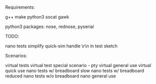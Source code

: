 Requirements:

g++
make
python3
socat
gawk

python3 packages: nose, rednose, pyserial

TODO:

nano tests
simplify quick-sim
handle \r\n in test sketch

Scenarios:

virtual tests
virtual test special scenario - pty
virtual general use
virtual quick use
nano tests w/ breadboard
slow nano tests w/ breadboard
reduced nano tests w/o breadboard
nano general use
